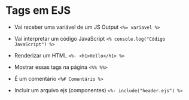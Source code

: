 # Tags em EJS

- Vai receber uma variável de um JS Output
  `<%= variavel %>`

- Vai interpretar um código JavaScript
  `<% console.log("Código JavaScript") %> `

- Renderizar um HTML
  `<%- <h1>Hello</h1> %> `

- Mostrar essas tags na página
  `<%% %%> `

- É um comentário
  `<%# Comentário %>`

- Incluir um arquivo ejs (componentes)
  `<%- include("header.ejs") %> `
